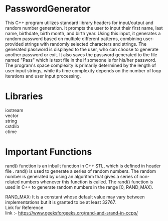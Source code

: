 # PasswordGenerator
This C++ program utilizes standard library headers for input/output and random number generation. It prompts the user to input their first name, last name, birthdate, birth month, and birth year. Using this input, it generates a random password based on multiple different patterns, combining user-provided strings with randomly selected characters and strings. The generated password is displayed to the user, who can choose to generate another password or exit. It also saves the password generated to the file named "Pass" which is text file in the if someone is for his/her password. The program's space complexity is primarily determined by the length of user input strings, while its time complexity depends on the number of loop iterations and user input processing.
# Libraries
iostream<br>
vector<br>
string<br>
cstdlib<br>
ctime<br>
# Important Functions
rand() function is an inbuilt function in C++ STL, which is defined in header file <cstdlib>. rand() is used to generate a series of random numbers. The random number is generated by using an algorithm that gives a series of non-related numbers whenever this function is called. The rand() function is used in C++ to generate random numbers in the range [0, RAND_MAX).

RAND_MAX: It is a constant whose default value may vary between implementations but it is granted to be at least 32767.
<br>
Link for Reference<br>
link :- https://www.geeksforgeeks.org/rand-and-srand-in-ccpp/
